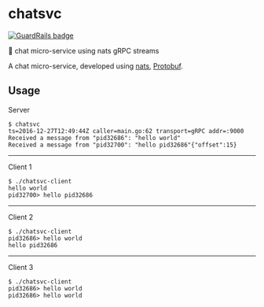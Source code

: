 # chatsvc

[![GuardRails badge](https://badges.production.guardrails.io/moul/chatsvc.svg)](https://www.guardrails.io)

:gift: chat micro-service using nats gRPC streams

A chat micro-service, developed using [nats](http://nats.io), [Protobuf](https://github.com/google/protobuf).

## Usage

Server

```console
$ chatsvc
ts=2016-12-27T12:49:44Z caller=main.go:62 transport=gRPC addr=:9000
Received a message from "pid32686": "hello world"
Received a message from "pid32700": "hello pid32686"{"offset":15}
```

---

Client 1

```console
$ ./chatsvc-client
hello world
pid32700> hello pid32686
```

---

Client 2

```console
$ ./chatsvc-client
pid32686> hello world
hello pid32686
```

---

Client 3

```console
$ ./chatsvc-client
pid32686> hello world
pid32686> hello world
```

